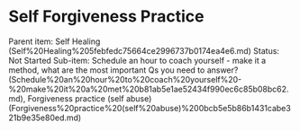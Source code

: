 # Self Forgiveness Practice

Parent item: Self Healing (Self%20Healing%205febfedc75664ce2996737b0174ea4e6.md)
Status: Not Started
Sub-item: Schedule an hour to coach yourself - make it a method, what are the most important Qs you need to answer? (Schedule%20an%20hour%20to%20coach%20yourself%20-%20make%20it%20a%20met%20b81ab5e1ae52434f990ec6c85b08bc62.md), Forgiveness practice (self abuse) (Forgiveness%20practice%20(self%20abuse)%200bcb5e5b86b1431cabe321b9e35e80ed.md)